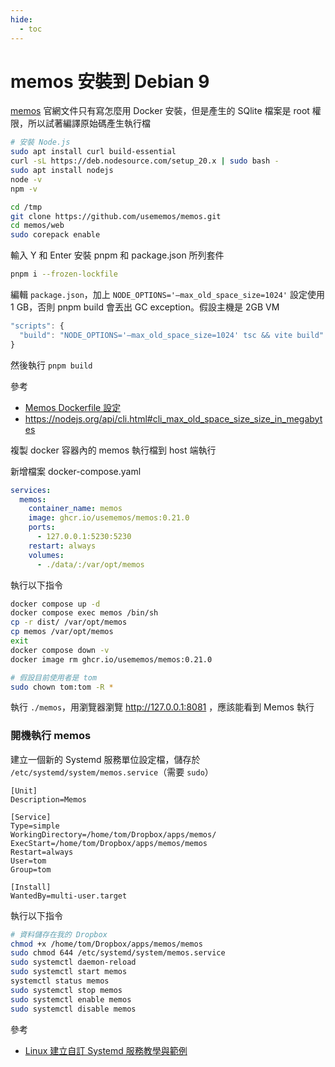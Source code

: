 ```yaml
---
hide:
  - toc
---
```


# memos 安裝到 Debian 9

[memos](https://www.usememos.com/) 官網文件只有寫怎麼用 Docker 安裝，但是產生的 SQlite 檔案是 root 權限，所以試著編譯原始碼產生執行檔

``` bash
# 安裝 Node.js
sudo apt install curl build-essential
curl -sL https://deb.nodesource.com/setup_20.x | sudo bash -
sudo apt install nodejs
node -v
npm -v

cd /tmp
git clone https://github.com/usememos/memos.git
cd memos/web
sudo corepack enable
```

輸入 Y 和 Enter 安裝 pnpm 和 package.json 所列套件

``` bash
pnpm i --frozen-lockfile
```

編輯 `package.json`，加上 `NODE_OPTIONS='–max_old_space_size=1024'`
設定使用 1 GB，否則 pnpm build 會丟出 GC exception。假設主機是 2GB VM

``` javascript
"scripts": {
  "build": "NODE_OPTIONS='–max_old_space_size=1024' tsc && vite build"
}
```

然後執行 `pnpm build`

參考

- [Memos Dockerfile 設定](https://github.com/usememos/memos/blob/main/Dockerfile)
- https://nodejs.org/api/cli.html#cli_max_old_space_size_size_in_megabytes

複製 docker 容器內的 memos 執行檔到 host 端執行

新增檔案 docker-compose.yaml

``` yaml
services:
  memos:
    container_name: memos
    image: ghcr.io/usememos/memos:0.21.0
    ports:
      - 127.0.0.1:5230:5230
    restart: always
    volumes:
      - ./data/:/var/opt/memos
```

執行以下指令

``` bash
docker compose up -d
docker compose exec memos /bin/sh
cp -r dist/ /var/opt/memos
cp memos /var/opt/memos
exit
docker compose down -v
docker image rm ghcr.io/usememos/memos:0.21.0

# 假設目前使用者是 tom
sudo chown tom:tom -R *
```

執行 `./memos`，用瀏覽器瀏覽 http://127.0.0.1:8081 ，應該能看到 Memos 執行

### 開機執行 memos

建立一個新的 Systemd 服務單位設定檔，儲存於 `/etc/systemd/system/memos.service`（需要 `sudo`）

```
[Unit]
Description=Memos

[Service]
Type=simple
WorkingDirectory=/home/tom/Dropbox/apps/memos/
ExecStart=/home/tom/Dropbox/apps/memos/memos
Restart=always
User=tom
Group=tom

[Install]
WantedBy=multi-user.target
```

執行以下指令

``` bash
# 資料儲存在我的 Dropbox
chmod +x /home/tom/Dropbox/apps/memos/memos
sudo chmod 644 /etc/systemd/system/memos.service
sudo systemctl daemon-reload
sudo systemctl start memos
systemctl status memos
sudo systemctl stop memos
sudo systemctl enable memos
sudo systemctl disable memos
```

參考

- [Linux 建立自訂 Systemd 服務教學與範例](https://blog.gtwang.org/linux/linux-create-systemd-service-unit-for-python-echo-server-tutorial-examples/)

